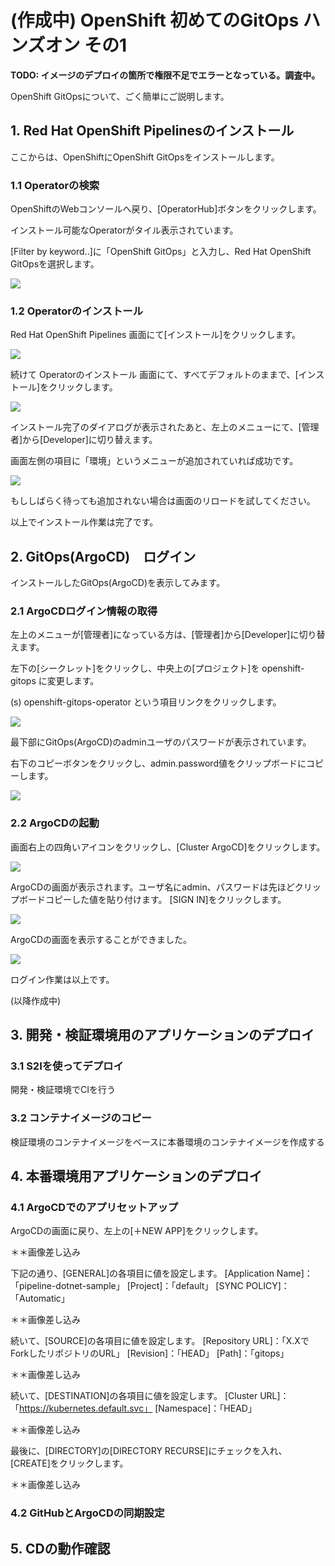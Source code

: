 # (作成中) OpenShift 初めてのGitOps ハンズオン その1

**TODO: イメージのデプロイの箇所で権限不足でエラーとなっている。調査中。**

OpenShift GitOpsについて、ごく簡単にご説明します。

## 1. Red Hat OpenShift Pipelinesのインストール

ここからは、OpenShiftにOpenShift GitOpsをインストールします。

### 1.1 Operatorの検索

OpenShiftのWebコンソールへ戻り、[OperatorHub]ボタンをクリックします。

インストール可能なOperatorがタイル表示されています。

[Filter by keyword..]に「OpenShift GitOps」と入力し、Red Hat OpenShift GitOpsを選択します。

![](./images/4/001.png)

### 1.2 Operatorのインストール

Red Hat OpenShift Pipelines 画面にて[インストール]をクリックします。

![](./images/4/002.png)

続けて Operatorのインストール 画面にて、すべてデフォルトのままで、[インストール]をクリックします。

![](./images/4/003.png)

インストール完了のダイアログが表示されたあと、左上のメニューにて、[管理者]から[Developer]に切り替えます。

画面左側の項目に「環境」というメニューが追加されていれば成功です。

![](./images/4/005.png)

もししばらく待っても追加されない場合は画面のリロードを試してください。

以上でインストール作業は完了です。

## 2. GitOps(ArgoCD)　ログイン

インストールしたGitOps(ArgoCD)を表示してみます。

### 2.1 ArgoCDログイン情報の取得

左上のメニューが[管理者]になっている方は、[管理者]から[Developer]に切り替えます。

左下の[シークレット]をクリックし、中央上の[プロジェクト]を openshift-gitops に変更します。

(s) openshift-gitops-operator という項目リンクをクリックします。

![](./images/4/006.png)

最下部にGitOps(ArgoCD)のadminユーザのパスワードが表示されています。

右下のコピーボタンをクリックし、admin.password値をクリップボードにコピーします。

![](./images/4/007.png)

### 2.2 ArgoCDの起動

画面右上の四角いアイコンをクリックし、[Cluster ArgoCD]をクリックします。

![](./images/4/008.png)

ArgoCDの画面が表示されます。ユーザ名にadmin、パスワードは先ほどクリップボードコピーした値を貼り付けます。
[SIGN IN]をクリックします。

![](./images/4/009.png)

ArgoCDの画面を表示することができました。

![](./images/4/010.png)

ログイン作業は以上です。

(以降作成中)

## 3. 開発・検証環境用のアプリケーションのデプロイ

### 3.1 S2Iを使ってデプロイ

開発・検証環境でCIを行う

### 3.2 コンテナイメージのコピー

検証環境のコンテナイメージをベースに本番環境のコンテナイメージを作成する

## 4. 本番環境用アプリケーションのデプロイ

### 4.1 ArgoCDでのアプリセットアップ

ArgoCDの画面に戻り、左上の[＋NEW APP]をクリックします。

＊＊画像差し込み

下記の通り、[GENERAL]の各項目に値を設定します。
[Application Name]：「pipeline-dotnet-sample」
[Project]：「default」
[SYNC POLICY]：「Automatic」

＊＊画像差し込み

続いて、[SOURCE]の各項目に値を設定します。
[Repository URL]：「X.XでForkしたリポジトリのURL」
[Revision]：「HEAD」
[Path]：「gitops」

＊＊画像差し込み

続いて、[DESTINATION]の各項目に値を設定します。
[Cluster URL]：「https://kubernetes.default.svc」
[Namespace]：「HEAD」

＊＊画像差し込み

最後に、[DIRECTORY]の[DIRECTORY RECURSE]にチェックを入れ、[CREATE]をクリックします。

＊＊画像差し込み






### 4.2 GitHubとArgoCDの同期設定

## 5. CDの動作確認
